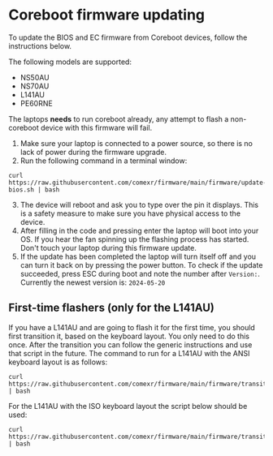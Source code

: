 # Coreboot firmware updating

To update the BIOS and EC firmware from Coreboot devices, follow the instructions below.

The following models are supported:
- NS50AU
- NS70AU
- L141AU
- PE60RNE

The laptops **needs** to run coreboot already, any attempt to flash a non-coreboot device with this firmware will fail.

1. Make sure your laptop is connected to a power source, so there is no lack of power during the firmware upgrade.
2. Run the following command in a terminal window:
```
curl https://raw.githubusercontent.com/comexr/firmware/main/firmware/update-bios.sh | bash
```
3. The device will reboot and ask you to type over the pin it displays. This is a safety measure to make sure you have physical access to the device.
4. After filling in the code and pressing enter the laptop will boot into your OS. If you hear the fan spinning up the flashing process has started. Don't touch your laptop during this firmware update.
5. If the update has been completed the laptop will turn itself off and you can turn it back on by pressing the power button. To check if the update succeeded, press ESC during boot and note the number after `Version:`.
   Currently the newest version is: `2024-05-20`

## First-time flashers (only for the L141AU)
If you have a L141AU and are going to flash it for the first time, you should first transition it, based on the keyboard layout. 
You only need to do this once. After the transition you can follow the generic instructions and use that script in the future.
The command to run for a L141AU with the ANSI keyboard layout is as follows:
```
curl https://raw.githubusercontent.com/comexr/firmware/main/firmware/transition_L141AU_ANSI.sh | bash
```

For the L141AU with the ISO keyboard layout the script below should be used:
```
curl https://raw.githubusercontent.com/comexr/firmware/main/firmware/transition_L141AU_ISO.sh | bash
```
